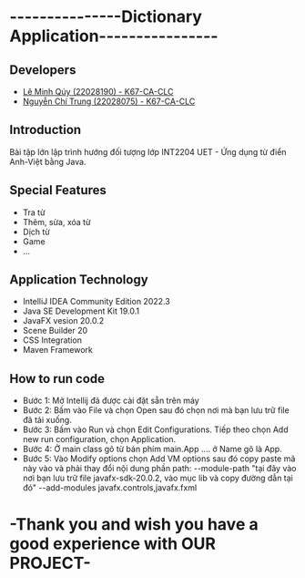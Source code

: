 # ---------------Dictionary Application----------------


## Developers

- [Lê Minh Qúy (22028190) - K67-CA-CLC](https://github.com/quyk67uet)
- [Nguyễn Chí Trung (22028075) - K67-CA-CLC](https://github.com/chitrung-gg)


## Introduction

Bài tập lớn lập trình hướng đối tượng lớp INT2204 UET - Ứng dụng từ điển Anh-Việt bằng Java.

## Special Features

- Tra từ
- Thêm, sừa, xóa từ
- Dịch từ
- Game
- ...

## Application Technology

- IntelliJ IDEA Community Edition 2022.3
- Java SE Development Kit 19.0.1
- JavaFX vesion 20.0.2
- Scene Builder 20
- CSS Integration
- Maven Framework

## How to run code

- Bước 1: Mở Intellij đã được cài đặt sẵn trên máy
- Bước 2: Bấm vào File và chọn Open sau đó chọn nơi mà bạn lưu trữ file đã tải xuống.
- Bước 3: Bấm vào Run và chọn Edit Configurations. Tiếp theo chọn Add new run configuration, chọn Application.
- Bước 4: Ở main class gõ từ bán phím main.App .... ở Name gõ là App.
- Bước 5: Vào Modify options chọn Add VM options sau đó copy paste mã này vào và phải thay đổi nội dung phần path:
  --module-path "tại đây vào nơi bạn lưu trữ file javafx-sdk-20.0.2, vào mục lib và copy đường dẫn tại đó" --add-modules javafx.controls,javafx.fxml

# -Thank you and wish you have a good experience with OUR PROJECT-
